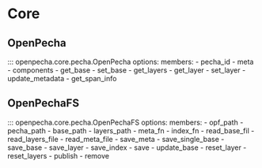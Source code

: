 # Core

## OpenPecha

::: openpecha.core.pecha.OpenPecha
    options:
        members:
            - pecha_id
            - meta
            - components
            - get_base
            - set_base
            - get_layers
            - get_layer
            - set_layer
            - update_metadata
            - get_span_info

## OpenPechaFS

::: openpecha.core.pecha.OpenPechaFS
    options:
        members:
            - opf_path
            - pecha_path
            - base_path
            - layers_path
            - meta_fn
            - index_fn
            - read_base_fil
            - read_layers_file
            - read_meta_file
            - save_meta
            - save_single_base
            - save_base
            - save_layer
            - save_index
            - save
            - update_base
            - reset_layer
            - reset_layers
            - publish
            - remove
